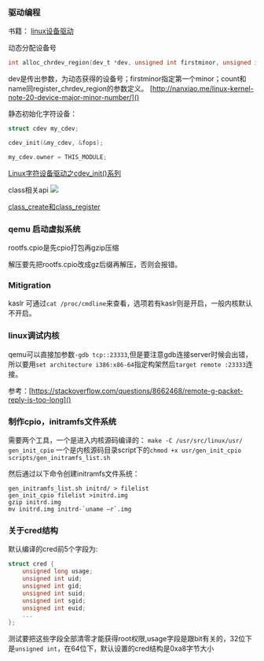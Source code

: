 ### 驱动编程

书籍：
[linux设备驱动](https://www.kancloud.cn/kancloud/ldd3)

动态分配设备号
```c
int alloc_chrdev_region(dev_t *dev, unsigned int firstminor, unsigned int count, char *name);
```

dev是传出参数，为动态获得的设备号；firstminor指定第一个minor；count和name同register_chrdev_region的参数定义。
[http://nanxiao.me/linux-kernel-note-20-device-major-minor-number/]()

静态初始化字符设备：
```c
struct cdev my_cdev;

cdev_init(&my_cdev, &fops);

my_cdev.owner = THIS_MODULE;
```
[ Linux字符设备驱动之cdev_init()系列 ](http://blog.csdn.net/tigerjibo/article/details/6412613)

class相关api
![ ](http://images.cnitblog.com/blog/497634/201305/15222645-cd23dedafac144bbbb027aa4bc5c79b8.jpg  "class相关api")

[class_create和class_register](http://www.cnblogs.com/skywang12345/archive/2013/05/15/driver_class.html)

### qemu 启动虚拟系统

rootfs.cpio是先cpio打包再gzip压缩

解压要先把rootfs.cpio改成gz后缀再解压，否则会报错。

### Mitigration

kaslr 可通过`cat /proc/cmdline`来查看，选项若有kaslr则是开启，一般内核默认不开启。

### linux调试内核

qemu可以直接加参数`-gdb tcp::23333`,但是要注意gdb连接server时候会出错，所以要用`set architecture i386:x86-64`指定构架然后`target remote :23333`连接。

参考：[https://stackoverflow.com/questions/8662468/remote-g-packet-reply-is-too-long]()

### 制作cpio，initramfs文件系统

需要两个工具，一个是进入内核源码编译的：
`make -C /usr/src/linux/usr/ gen_init_cpio`
一个是内核源码目录script下的`chmod +x usr/gen_init_cpio scripts/gen_initramfs_list.sh `

然后通过以下命令创建initramfs文件系统：

```shell
gen_initramfs_list.sh initrd/ > filelist
gen_init_cpio filelist >initrd.img
gzip initrd.img
mv initrd.img initrd-`uname –r`.img
```

### 关于cred结构

默认编译的cred前5个字段为:
```c
struct cred {
	unsigned long usage;
	unsigned int uid;
	unsigned int gid;
	unsigned int suid;
	unsigned int sgid;
	unsigned int euid;
	...
};
```

测试要把这些字段全部清零才能获得root权限,usage字段是跟bit有关的，32位下是`unsigned int`，在64位下，默认设置的cred结构是0xa8字节大小